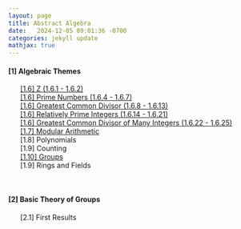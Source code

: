 ```yaml
---
layout: page
title: Abstract Algebra
date:   2024-12-05 09:01:36 -0700
categories: jekyll update
mathjax: true
---
```

<!------------------------ [1] Algebraic Themes --------------------------->
<h4> [1] Algebraic Themes </h4>
<ol style="list-style-type:none;">
	   <li><a href="/jekyll/update/2024/11/01/1.6-z.html">
        [1.6] Z (1.6.1 - 1.6.2)
       </a></li>
	   <li><a href="/jekyll/update/2024/11/02/1.6-primes.html">
        [1.6] Prime Numbers (1.6.4 - 1.6.7)
       </a></li>
	   <li><a href="/jekyll/update/2024/11/04/1.6-gcd.html">
        [1.6] Greatest Common Divisor (1.6.8 - 1.6.13)
       </a></li>
	   <li><a href="/jekyll/update/2024/11/05/1.6-relatively-prime.html">
        [1.6] Relatively Prime Integers (1.6.14 - 1.6.21)
       </a></li>	   
	   <li><a href="/jekyll/update/2024/11/06/1.6-gcd-many.html">
        [1.6] Greatest Common Divisor of Many Integers (1.6.22 - 1.6.25)
       </a></li>
	   <li><a href="/jekyll/update/2024/11/07/1.7-modular-arthmetic.html">
        [1.7] Modular Arithmetic
       </a></li>
	   <li>
        [1.8] Polynomials
       </li>
	   <li>
		[1.9] Counting
	   </li>
	   <li><a href="/jekyll/update/2024/11/08/1.10-groups.html">
        [1.10] Groups
       </a></li>
	   <li>
		[1.9] Rings and Fields
	   </li>
   </ol>
<br>
<!------------------------ [2] Basic Theory of Groups --------------------------->
<h4> [2] Basic Theory of Groups </h4>
<ol style="list-style-type:none;">
	   <li>
        [2.1] First Results
       </li>
   </ol>
<br>
